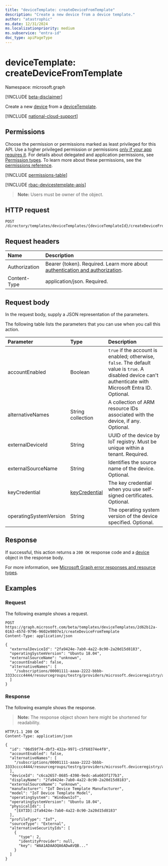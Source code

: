 ```yaml
---
title: "deviceTemplate: createDeviceFromTemplate"
description: "Create a new device from a device template."
author: "atastrophic"
ms.date: 12/31/2024
ms.localizationpriority: medium
ms.subservice: "entra-id"
doc_type: apiPageType
---
```


# deviceTemplate: createDeviceFromTemplate

Namespace: microsoft.graph

[!INCLUDE [beta-disclaimer](../../includes/beta-disclaimer.md)]

Create a new [device](../resources/device.md) from a [deviceTemplate](../resources/devicetemplate.md).

[!INCLUDE [national-cloud-support](../../includes/global-only.md)]

## Permissions

Choose the permission or permissions marked as least privileged for this API. Use a higher privileged permission or permissions [only if your app requires it](/graph/permissions-overview#best-practices-for-using-microsoft-graph-permissions). For details about delegated and application permissions, see [Permission types](/graph/permissions-overview#permission-types). To learn more about these permissions, see the [permissions reference](/graph/permissions-reference).

<!-- {
  "blockType": "permissions",
  "name": "devicetemplate-createdevicefromtemplate-permissions"
}
-->
[!INCLUDE [permissions-table](../includes/permissions/devicetemplate-createdevicefromtemplate-permissions.md)]

[!INCLUDE [rbac-devicestemplate-apis](../includes/rbac-for-apis/rbac-devicetemplate-apis.md)]
> **Note:** Users must be owner of the object.

## HTTP request

<!-- {
  "blockType": "ignored"
}
-->
``` http
POST /directory/templates/deviceTemplates/{deviceTemplateId}/createDeviceFromTemplate
```

## Request headers

|Name|Description|
|:---|:---|
|Authorization|Bearer {token}. Required. Learn more about [authentication and authorization](/graph/auth/auth-concepts).|
|Content-Type|application/json. Required.|

## Request body

In the request body, supply a JSON representation of the parameters.

The following table lists the parameters that you can use when you call this action.

|Parameter|Type|Description|
|:---|:---|:---|
| accountEnabled       | Boolean                             | `true` if the account is enabled; otherwise, `false`. The default value is `true`. A disabled device can't authenticate with Microsoft Entra ID. Optional.|
| alternativeNames     | String collection                   | A collection of ARM resource IDs associated with the device, if any. Optional. |
| externalDeviceId     | String                              | UUID of the device by IoT registry. Must be unique within a tenant. Required. |
| externalSourceName   | String                              | Identifies the source name of the device. Optional. |
| keyCredential        | [keyCredential](../resources/keycredential.md) | The key credential when you use self-signed certificates. Optional. |
| operatingSystemVersion | String                              | The operating system version of the device specified. Optional. |

## Response

If successful, this action returns a `200 OK` response code and a [device](../resources/device.md) object in the response body.

For more information, see [Microsoft Graph error responses and resource types](/graph/errors).

## Examples

### Request

The following example shows a request.
<!-- {
  "blockType": "request",
  "name": "devicetemplatethis.createdevicefromtemplate"
}
-->
``` http
POST https://graph.microsoft.com/beta/templates/deviceTemplates/2d62b12a-0163-457d-9796-9602e9807e1/createDeviceFromTemplate
Content-Type: application/json

{
  "externalDeviceId": "2fa9424e-7ab0-4a22-8c90-2a20d15d8183",
  "operatingSystemVersion": "Ubuntu 18.04",
  "externalSourceName": "unknown",
  "accountEnabled": false,
  "alternativeNames": [
    "/subscriptions/00001111-aaaa-2222-bbbb-3333cccc4444/resourcegroups/testrg/providers/microsoft.deviceregistry/assets/asset1"
  ]
}
```

### Response

The following example shows the response.
>**Note:** The response object shown here might be shortened for readability.
<!-- {
  "blockType": "response",
  "truncated": true,
  "@odata.type": "microsoft.graph.device"
}
-->
``` http
HTTP/1.1 200 OK
Content-Type: application/json

{
  "id": "06d59f74-dbf3-432a-9971-c5f60374e4f0",
  "accountEnabled": false,
  "alternativeNames": [
    "/subscriptions/00001111-aaaa-2222-bbbb-3333cccc4444/resourcegroups/testrg/providers/microsoft.deviceregistry/assets/asset1"
  ],
  "deviceId": "c6ca2657-8685-4398-9edc-a6a603f177b3",
  "displayName": "2fa9424e-7ab0-4a22-8c90-2a20d15d8183",
  "externalSourceName": "unknown",
  "manufacturer": "IoT Device Template Manufacturer",
  "model": "IoT Device Template Model",
  "operatingSystem": "WindowsIoT",
  "operatingSystemVersion": "Ubuntu 18.04",
  "physicalIds": [
    "[EXTID]:2fa9424e-7ab0-4a22-8c90-2a20d15d8183"
  ],
  "profileType": "IoT",
  "sourceType": "External",
  "alternativeSecurityIds": [
    {
      "type": 2,
      "identityProvider": null,
      "key": "WAA1ADAAOQA6ADwAVQB..."
    }
  ]
}
```

